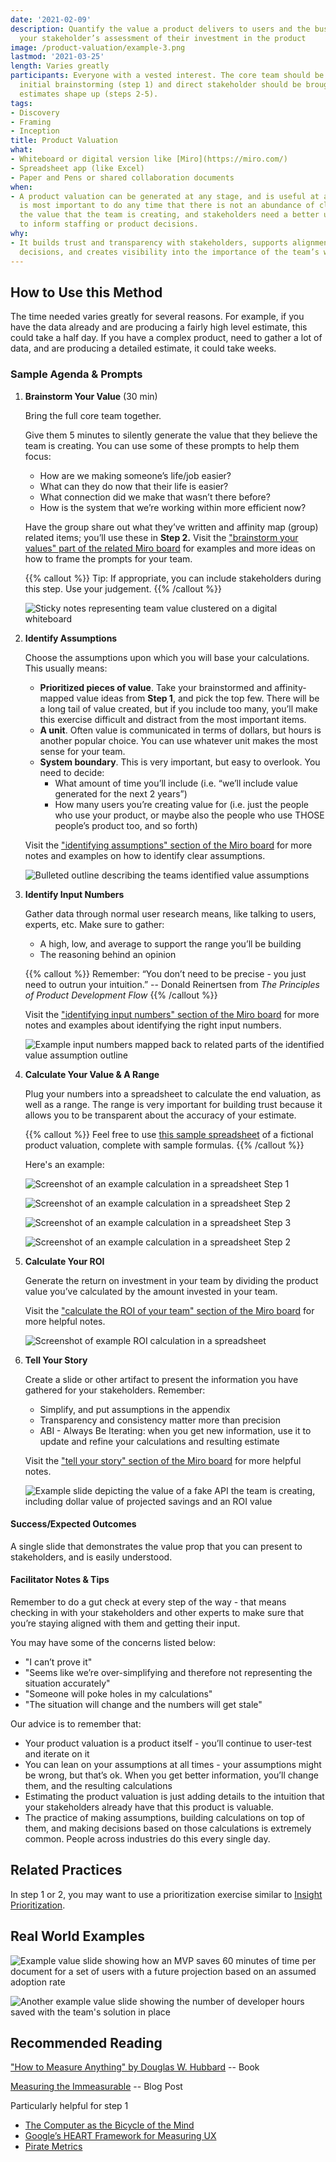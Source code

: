 ```yaml
---
date: '2021-02-09'
description: Quantify the value a product delivers to users and the business to support
  your stakeholder’s assessment of their investment in the product
image: /product-valuation/example-3.png
lastmod: '2021-03-25'
length: Varies greatly
participants: Everyone with a vested interest. The core team should be involved in
  initial brainstorming (step 1) and direct stakeholder should be brought along as
  estimates shape up (steps 2-5).
tags:
- Discovery
- Framing
- Inception
title: Product Valuation
what:
- Whiteboard or digital version like [Miro](https://miro.com/)
- Spreadsheet app (like Excel)
- Paper and Pens or shared collaboration documents
when:
- A product valuation can be generated at any stage, and is useful at any stage. It
  is most important to do any time that there is not an abundance of clarity into
  the value that the team is creating, and stakeholders need a better understanding
  to inform staffing or product decisions.
why:
- It builds trust and transparency with stakeholders, supports alignment on product
  decisions, and creates visibility into the importance of the team’s work.
---
```


## How to Use this Method
The time needed varies greatly for several reasons. For example, if you have the data already and are producing a fairly high level estimate, this could take a half day. If you have a complex product, need to gather a lot of data, and are producing a detailed estimate, it could take weeks.

### Sample Agenda & Prompts
1. **Brainstorm Your Value** (30 min)
        
   Bring the full core team together.

   Give them 5 minutes to silently generate the value that they believe the team is creating. You can use some of these prompts to help them focus:

   - How are we making someone’s life/job easier?
   - What can they do now that their life is easier?
   - What connection did we make that wasn’t there before?
   - How is the system that we’re working within more efficient now?

   Have the group share out what they’ve written and affinity map (group) related items; you’ll use these in **Step 2.** Visit the ["brainstorm your values" part of the related Miro board](https://miro.com/app/board/o9J_lNuKt0U=/?moveToWidget=3074457356234182070&cot=14) for examples and more ideas on how to frame the prompts for your team.

   {{% callout %}}
   Tip: If appropriate, you can include stakeholders during this step. Use your judgement.
   {{% /callout %}}
   
   ![Sticky notes representing team value clustered on a digital whiteboard](images/step-1.png)

1. **Identify Assumptions**

   Choose the assumptions upon which you will base your calculations. This usually means:
   - **Prioritized pieces of value**. Take your brainstormed and affinity-mapped value ideas from **Step 1**, and pick the top few. There will be a long tail of value created, but if you include too many, you’ll make this exercise difficult and distract from the most important items.
   - **A unit**. Often value is communicated in terms of dollars, but hours is another popular choice. You can use whatever unit makes the most sense for your team.
   - **System boundary**. This is very important, but easy to overlook. You need to decide:
     - What amount of time you’ll include (i.e. “we’ll include value generated for the next 2 years”)
     - How many users you’re creating value for (i.e. just the people who use your product, or maybe also the people who use THOSE people’s product too, and so forth)

   Visit the ["identifying assumptions" section of the Miro board](https://miro.com/app/board/o9J_lNuKt0U=/?moveToWidget=3074457356234182071&cot=14) for more notes and examples on how to identify clear assumptions.

   ![Bulleted outline describing the teams identified value assumptions](images/step-2.png)

1. **Identify Input Numbers**

   Gather data through normal user research means, like talking to users, experts, etc. Make sure to gather:
   
   - A high, low, and average to support the range you’ll be building
   - The reasoning behind an opinion

   {{% callout %}}
   Remember: “You don’t need to be precise - you just need to outrun your intuition.” -- Donald Reinertsen from *The Principles of Product Development Flow*
   {{% /callout %}}

   Visit the ["identifying input numbers" section of the Miro board](https://miro.com/app/board/o9J_lNuKt0U=/?moveToWidget=3074457356234182072&cot=14) for more notes and examples about identifying the right input numbers.

   ![Example input numbers mapped back to related parts of the identified value assumption outline](images/step-3.png)

1. **Calculate Your Value & A Range**

   Plug your numbers into a spreadsheet to calculate the end valuation, as well as a range. The range is very important for building trust because it allows you to be transparent about the accuracy of your estimate.
   
   {{% callout %}}
   Feel free to use [this sample spreadsheet](/files/PM-onomics-Examples.xlsx) of a fictional product valuation, complete with sample formulas.
   {{% /callout %}} 
   
   Here's an example:
  
   ![Screenshot of an example calculation in a spreadsheet Step 1](images/api1.png)
   
   ![Screenshot of an example calculation in a spreadsheet Step 2](images/api2.png)
   
   ![Screenshot of an example calculation in a spreadsheet Step 3](images/api3.png)
   
   ![Screenshot of an example calculation in a spreadsheet Step 2](images/step-4.png)

1. **Calculate Your ROI**

   Generate the return on investment in your team by dividing the product value you’ve calculated by the amount invested in your team.

   Visit the ["calculate the ROI of your team" section of the Miro board](https://miro.com/app/board/o9J_lNuKt0U=/?moveToWidget=3074457356234182074&cot=14) for more helpful notes.

   ![Screenshot of example ROI calculation in a spreadsheet](images/step-5.png)

1. **Tell Your Story**

   Create a slide or other artifact to present the information you have gathered for your stakeholders. Remember:
   - Simplify, and put assumptions in the appendix
   - Transparency and consistency matter more than precision
   - ABI - Always Be Iterating: when you get new information,  use it to update and refine your calculations and resulting estimate

   Visit the ["tell your story" section of the Miro board](https://miro.com/app/board/o9J_lNuKt0U=/?moveToWidget=3074457356234182075&cot=14) for more helpful notes. 

   ![Example slide depicting the value of a fake API the team is creating, including dollar value of projected savings and an ROI value](images/step-6.png)

#### Success/Expected Outcomes
A single slide that demonstrates the value prop that you can present to stakeholders, and is easily understood.

#### Facilitator Notes & Tips

Remember to do a gut check at every step of the way - that means checking in with your stakeholders and other experts to make sure that you’re staying aligned with them and getting their input.

You may have some of the concerns listed below:

- "I can’t prove it"
- "Seems like we’re over-simplifying and therefore not representing the situation accurately"
- "Someone will poke holes in my calculations"
- "The situation will change and the numbers will get stale"

Our advice is to remember that:

- Your product valuation is a product itself - you’ll continue to user-test and iterate on it
- You can lean on your assumptions at all times - your assumptions might be wrong, but that’s ok. When you get better information, you’ll change them, and the resulting calculations
- Estimating the product valuation is just adding details to the intuition that your stakeholders already have that this product is valuable.
- The practice of making assumptions, building calculations on top of them, and making decisions based on those calculations is extremely common. People across industries do this every single day.

## Related Practices

In step 1 or 2, you may want to use a prioritization exercise similar to [Insight Prioritization](/practices/insight-prioritization).

## Real World Examples

![Example value slide showing how an MVP saves 60 minutes of time per document for a set of users with a future projection based on an assumed adoption rate](images/example-1.png)

![Another example value slide showing the number of developer hours saved with the team's solution in place](images/example-2.png)

## Recommended Reading

["How to Measure Anything" by Douglas W. Hubbard](https://www.howtomeasureanything.com/) -- Book

[Measuring the Immeasurable](/blog/measuring-the-immeasurable) -- Blog Post


Particularly helpful for step 1
- <a href="https://www.brainpickings.org/2011/12/21/steve-jobs-bicycle-for-the-mind-1990/" target="_blank">The Computer as the Bicycle of the Mind</a>
- <a href="https://www.interaction-design.org/literature/article/google-s-heart-framework-for-measuring-ux" target="_blank">Google’s HEART Framework for Measuring UX</a>
- <a href="https://medium.com/@ms.mbalke/aarrr-framework-metrics-that-let-your-startup-sound-like-a-pirate-ship-e91d4082994b" target="_blank">Pirate Metrics</a>
